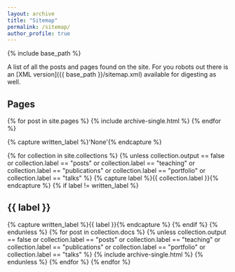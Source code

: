```yaml
---
layout: archive
title: "Sitemap"
permalink: /sitemap/
author_profile: true
---
```


{% include base_path %}

A list of all the posts and pages found on the site. For you robots out there is an [XML version]({{ base_path }}/sitemap.xml) available for digesting as well.

<h2>Pages</h2>
{% for post in site.pages %}
  {% include archive-single.html %}
{% endfor %}

{% capture written_label %}'None'{% endcapture %}

{% for collection in site.collections %}
{% unless collection.output == false or collection.label == "posts"  or collection.label == "teaching" or collection.label == "publications" or collection.label == "portfolio" or collection.label == "talks" %}
  {% capture label %}{{ collection.label }}{% endcapture %}
  {% if label != written_label %}

  <h2>{{ label }}</h2>
  {% capture written_label %}{{ label }}{% endcapture %}
  {% endif %}
{% endunless %}
{% for post in collection.docs %}
  {% unless collection.output == false or collection.label == "posts" or collection.label == "teaching" or collection.label == "publications" or collection.label == "portfolio" or collection.label == "talks" %}
  {% include archive-single.html %}
  {% endunless %}
{% endfor %}
{% endfor %}

